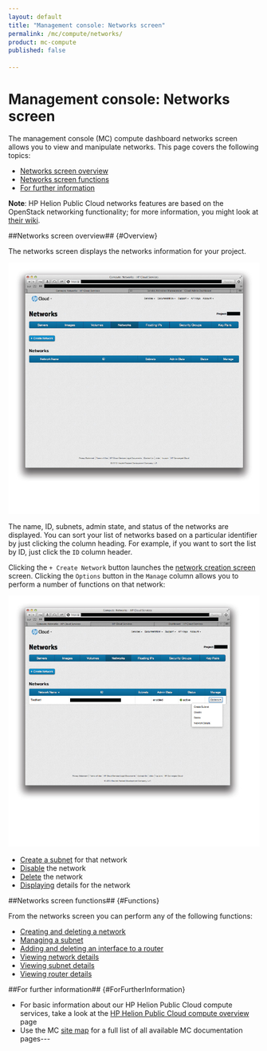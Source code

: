 ```yaml
---
layout: default
title: "Management console: Networks screen"
permalink: /mc/compute/networks/
product: mc-compute
published: false

---
```

<!--PUBLISHED-->
# Management console: Networks screen

The management console (MC) compute dashboard networks screen allows you to view and manipulate networks.  This page covers the following topics:

* [Networks screen overview](#Overview)
* [Networks screen functions](#Functions)
* [For further information](#ForFurtherInformation)

**Note**: HP Helion Public Cloud networks features are based on the OpenStack networking functionality; for more information, you might look at [their wiki](https://wiki.openstack.org/wiki/Quantum).


##Networks screen overview## {#Overview}

The networks screen displays the networks information for your project.

<img src="media/compute-networks00.jpg" width="580" alt="" />

The name, ID, subnets, admin state, and status of the networks are displayed.  You can sort your list of networks based on a particular identifier by just clicking the column heading.  For example, if you want to sort the list by ID, just click the `ID` column header.  

Clicking the `+ Create Network` button launches the [network creation screen](/mc/compute/networks/create-network) screen.  Clicking the `Options` button in the `Manage` column allows you to perform a number of functions on that network:

<img src="media/compute-networks01.jpg" width="580" alt="" />

* [Create a subnet](/mc/compute/networks/manage-subnet#Creating/) for that network
* [Disable](/mc/compute/networks/enable-network#Disabling/) the network
* [Delete](/mc/compute/networks/create-network#Deleting/) the network
* [Displaying](/mc/compute/networks/view-network/) details for the network


##Networks screen functions## {#Functions}

From the networks screen you can perform any of the following functions:

* [Creating and deleting a network](/mc/compute/networks/create-network/)
* [Managing a subnet](/mc/compute/networks/manage-subnet/)
* [Adding and deleting an interface to a router](/mc/compute/networks/manage-routers/)
* [Viewing network details](/mc/compute/networks/view-network/)
* [Viewing subnet details](/mc/compute/networks/view-subnet/)
* [Viewing router details](/mc/compute/networks/view-router/)

<!-- * [Understanding network system messages](/mc/compute/networks/sys-messages/)-->


##For further information## {#ForFurtherInformation}

* For basic information about our HP Helion Public Cloud compute services, take a look at the [HP Helion Public Cloud compute overview](/compute/) page
* Use the MC [site map](/mc/sitemap) for a full list of all available MC documentation pages---
